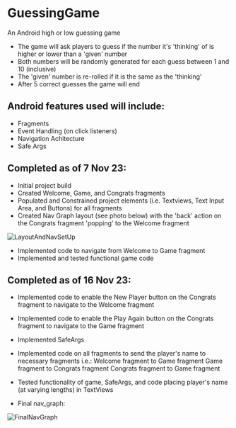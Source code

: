 # GuessingGame
An Android high or low guessing game
- The game will ask players to guess if the number it's 'thinking' of is higher or lower than a 'given' number
- Both numbers will be randomly generated for each guess between 1 and 10 (inclusive)
- The 'given' number is re-rolled if it is the same as the 'thinking'
- After 5 correct guesses the game will end

## Android features used will include:
- Fragments
- Event Handling (on click listeners)
- Navigation Achitecture
- Safe Args

## Completed as of 7 Nov 23:
- Initial project build
- Created Welcome, Game, and Congrats fragments
- Populated and Constrained project elements (i.e. Textviews, Text Input Area, and Buttons) for all fragments
- Created Nav Graph layout (see photo below) with the 'back' action on the Congrats fragment 'popping' to the Welcome fragment

![LayoutAndNavSetUp](https://github.com/JohnnyBee86/GuessingGame/assets/130700641/b66d629e-a1d6-46d9-a2c5-8bea368c1cd4)

- Implemented code to navigate from Welcome to Game fragment
- Implemented and tested functional game code

## Completed as of 16 Nov 23:
- Implemented code to enable the New Player button on the Congrats fragment to navigate to the Welcome fragment
- Implemented code to enable the Play Again button on the Congrats fragment to navigate to the Game fragment
- Implemented SafeArgs
- Implemented code on all fragments to send the player's name to necessary fragments i.e.:
      Welcome fragment to Game fragment
      Game fragment to Congrats fragment
      Congrats fragment to Game fragment

- Tested functionality of game, SafeArgs, and code placing player's name (at varying lengths) in TextViews

- Final nav_graph:

![FinalNavGraph](https://github.com/JohnnyBee86/GuessingGame/assets/130700641/0dd04d47-bbc9-4c54-aa31-45e8ee38c7a5)
